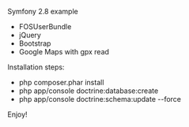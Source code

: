 Symfony 2.8 example

- FOSUserBundle
- jQuery
- Bootstrap
- Google Maps with gpx read

Installation steps:
- php composer.phar install
- php app/console doctrine:database:create
- php app/console doctrine:schema:update --force


Enjoy!